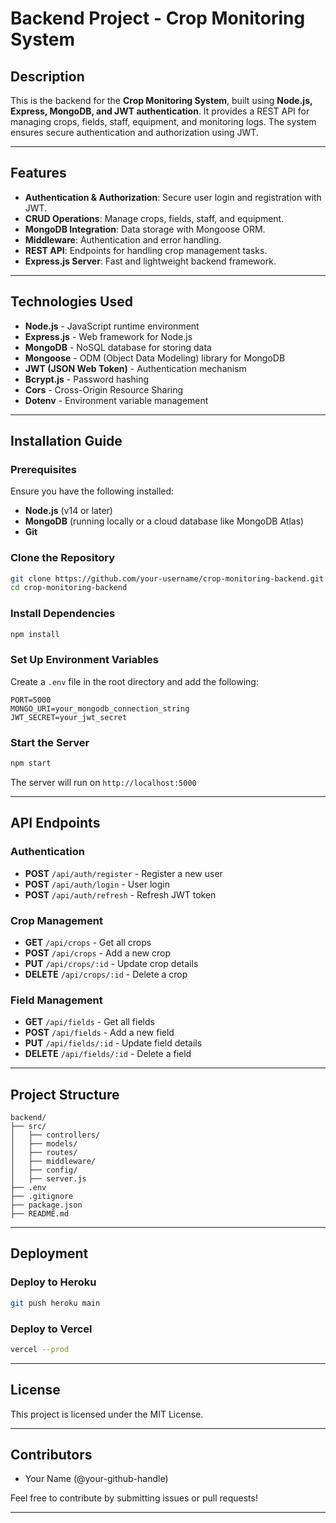 # Backend Project - Crop Monitoring System

## Description
This is the backend for the **Crop Monitoring System**, built using **Node.js, Express, MongoDB, and JWT authentication**. It provides a REST API for managing crops, fields, staff, equipment, and monitoring logs. The system ensures secure authentication and authorization using JWT.

---

## Features
- **Authentication & Authorization**: Secure user login and registration with JWT.
- **CRUD Operations**: Manage crops, fields, staff, and equipment.
- **MongoDB Integration**: Data storage with Mongoose ORM.
- **Middleware**: Authentication and error handling.
- **REST API**: Endpoints for handling crop management tasks.
- **Express.js Server**: Fast and lightweight backend framework.

---

## Technologies Used
- **Node.js** - JavaScript runtime environment
- **Express.js** - Web framework for Node.js
- **MongoDB** - NoSQL database for storing data
- **Mongoose** - ODM (Object Data Modeling) library for MongoDB
- **JWT (JSON Web Token)** - Authentication mechanism
- **Bcrypt.js** - Password hashing
- **Cors** - Cross-Origin Resource Sharing
- **Dotenv** - Environment variable management

---

## Installation Guide

### Prerequisites
Ensure you have the following installed:
- **Node.js** (v14 or later)
- **MongoDB** (running locally or a cloud database like MongoDB Atlas)
- **Git**

### Clone the Repository
```sh
git clone https://github.com/your-username/crop-monitoring-backend.git
cd crop-monitoring-backend
```

### Install Dependencies
```sh
npm install
```

### Set Up Environment Variables
Create a `.env` file in the root directory and add the following:
```
PORT=5000
MONGO_URI=your_mongodb_connection_string
JWT_SECRET=your_jwt_secret
```

### Start the Server
```sh
npm start
```

The server will run on `http://localhost:5000`

---

## API Endpoints
### Authentication
- **POST** `/api/auth/register` - Register a new user
- **POST** `/api/auth/login` - User login
- **POST** `/api/auth/refresh` - Refresh JWT token

### Crop Management
- **GET** `/api/crops` - Get all crops
- **POST** `/api/crops` - Add a new crop
- **PUT** `/api/crops/:id` - Update crop details
- **DELETE** `/api/crops/:id` - Delete a crop

### Field Management
- **GET** `/api/fields` - Get all fields
- **POST** `/api/fields` - Add a new field
- **PUT** `/api/fields/:id` - Update field details
- **DELETE** `/api/fields/:id` - Delete a field

---

## Project Structure
```
backend/
├── src/
│   ├── controllers/
│   ├── models/
│   ├── routes/
│   ├── middleware/
│   ├── config/
│   ├── server.js
├── .env
├── .gitignore
├── package.json
├── README.md
```

---

## Deployment
### Deploy to Heroku
```sh
git push heroku main
```

### Deploy to Vercel
```sh
vercel --prod
```

---

## License
This project is licensed under the MIT License.

---

## Contributors
- Your Name (@your-github-handle)

Feel free to contribute by submitting issues or pull requests!

---

